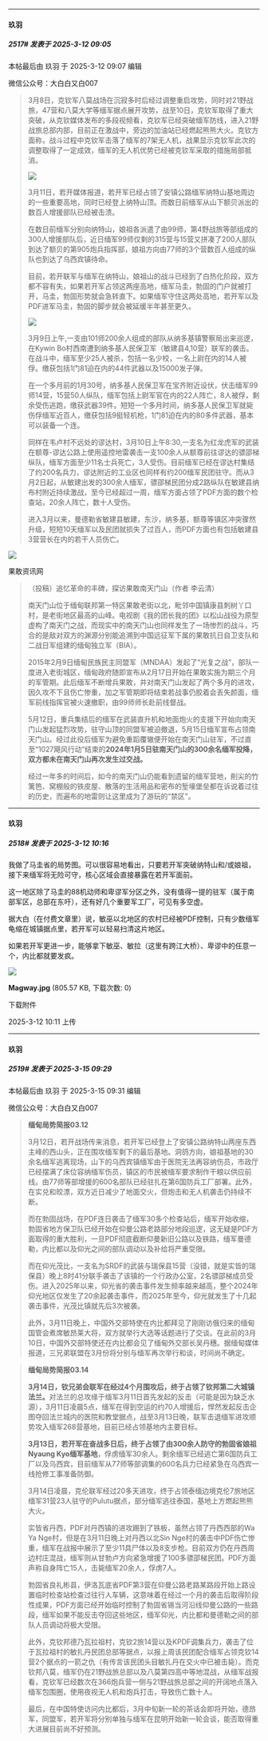 ﻿
*****

####  玖羽  
##### 2517#       发表于 2025-3-12 09:05

 本帖最后由 玖羽 于 2025-3-12 09:07 编辑 

微信公众号：大白白又白007 <blockquote>3月8日，克钦军八莫战场在沉寂多时后经过调整重启攻势，同时对21野战旅，47营和八莫大学等缅军据点展开攻势，战至10日，克钦军取得了重大突破，从克钦媒体发布的多段视频看，克钦军已经突破缅军防线，进入21野战旅总部内部，目前正在激战中，旁边的加油站已经燃起熊熊大火。克钦方面称，战斗过程中克钦军击落了缅军的7架无人机，战果显示克钦军此次的调整取得了一定成效，缅军的无人机优势已经被克钦军采取的措施局部抵消。

<img src="https://static.saraba1st.com/image/smiley/face2017/010.png" referrerpolicy="no-referrer"> 

3月11日，若开媒体报道，若开军已经占领了安镇公路缅军纳特山基地周边的一些重要高地，同时已经登上纳特山顶。而数日前缅军从山下额贝派出的数百人增援部队已经被击溃。

在数日前缅军分别向纳特山，娘祖各派遣了由99师，第4野战旅等部组成的300人增援部队后，近日缅军99师仅剩的315营与15营又拼凑了200人部队到达了额贝的第905炮兵指挥部，娘祖方向由77师的3个营数百人组成的纵队也到达了乌西宾镇待命。

目前，若开联军与缅军在纳特山，娘祖山的战斗已经到了白热化阶段，双方都不容有失，如果若开军占领这两座高地，缅军马圭，勃固的门户就被打开，马圭，勃固形势就会急转直下。如果缅军守住这两处高地，若开军以及PDF进军马圭，勃固的脚步就会被延缓半年甚至更久。

<img src="https://static.saraba1st.com/image/smiley/face2017/010.png" referrerpolicy="no-referrer"> 

3月9日上午,一支由101师200余人组成的部队从纳多基镇警察局出来巡逻，在Kywin Bo村西南遭到纳多基人民保卫军（敏建县4,10营）联军的袭击。在战斗中，缅军至少25人被杀，包括一名少校，一名上尉在内的14人被俘。缴获包括1门81迫在内的44件武器以及15000发子弹。

在一个多月前的1月30号，纳多基人民保卫军在宝齐附近设伏，伏击缅军99师14营，15营50人纵队，缅军包括上尉军官在内的22人阵亡，8人被俘，剩余受伤逃跑，缴获武器39件。短短一个多月时间，纳多基人民保卫军就毙伤俘缅军近百人，缴获包括9挺轻机枪，1门81迫在内的80多件武器，基本可以装备一个连。

同样在韦卢村不远处的谬达村，3月10日上午8:30,一支名为红龙虎军的武装在额尊-谬达公路上使用遥控地雷袭击一支100余人从额尊前往谬达的骠邵梯纵队，缅军方面至少11名士兵死亡，3人受伤。目前缅军已经在谬达村集结了约200名兵力，谬达附近的工业区也同样有约200缅军民团驻守。而从3月2日起，从敏建出发的300余人缅军，骠邵梯民团分成2路纵队在敏建县纳布村附近持续激战，至今已经超过一周，缅军方面占领了PDF方面的数个检查站，20余人阵亡，数十人受伤。

进入3月以来，曼德勒省敏建县敏建，东沙，纳多基，额尊等镇区冲突骤然升级，短短10天缅军以及民团就损失了过百人，而PDF方面也有包括敏建县3营营长在内的若干人员伤亡。</blockquote>

<img src="https://static.saraba1st.com/image/smiley/face2017/010.png" referrerpolicy="no-referrer"> 

果敢资讯网 <blockquote>（投稿）追忆革命的丰碑，探访果敢南天门山（作者 李云清）

南天门山位于缅甸联邦第一特区果敢老街以北，毗邻中国镇康县刺树丫口村，是老街地区最高的山峰。电视剧《我的团长我的团》以松山战役为原型虚构了南天门之战，而现实中的南天门山也同样发生了一场惨烈的战斗，巧合的是敌对双方的渊源分别能追溯到中国远征军下属的果敢抗日自卫支队和二战日军组建的缅甸独立军（BIA）。

2015年2月9日缅甸民族民主同盟军（MNDAA）发起了“光复之战”，部队一度进入老街城区，缅甸政府随即宣布从2月17日开始在果敢实施为期三个月的军管期。此后缅军不断增兵果敢，并对南天门山发起了两个多月的进攻，因久攻不下且伤亡惨重，加之军管期即将结束若战事仍胶着会丢失颜面，缅军前线指挥官被火速撤职，由99师师长赴前线督战。

5月12日，重兵集结后的缅军在武装直升机和地面炮火的支援下开始向南天门山发起猛烈攻势，驻守山顶的同盟军被迫撤退，5月15日缅军宣布占领南天门山。经过此役后缅军为避免重蹈覆辙便开始在南天门山驻军，不过直至“1027飓风行动”结束的<strong>2024年1月5日驻南天门山的300余名缅军投降，双方都未在南天门山再次发生过交战。</strong>

经过一年多的时间后，如今的南天门山仍能看到遗留的缅军营地，削尖的竹篱笆、窝棚般的铁皮屋、散落的生活用品和密布的堑壕堡垒都在诉说着过往的历史，而遍布的地雷则让这里成为了游玩的“禁区”。</blockquote>


*****

####  玖羽  
##### 2518#       发表于 2025-3-12 10:16

我做了马圭省的局势图。可以很容易地看出，只要若开军突破纳特山和/或娘祖，接下来缅军将无险可守，核心区域会直接暴露在若开军面前。

这一地区除了马圭的88机动师和卑谬军分区之外，没有值得一提的驻军（属于南部军区，总部在东吁），还有好几个重要军工厂，可见有多空虚。

据大白（在付费文章里）说，敏巫以北地区的农村已经被PDF控制，只有少数缅军龟缩在城镇据点里，若开军可以轻易扫清这片地区。

如果若开军更进一步，能够拿下敏巫、敏拉（这里有跨江大桥）、卑谬中的任意一个，内比都就要发疯。

<img src="https://img.saraba1st.com/forum/202503/12/101143qrsxh7x773ckw75s.jpg" referrerpolicy="no-referrer">

<strong>Magway.jpg</strong> (805.57 KB, 下载次数: 0)

下载附件

2025-3-12 10:11 上传


*****

####  玖羽  
##### 2519#       发表于 2025-3-15 09:29

 本帖最后由 玖羽 于 2025-3-15 09:31 编辑 

微信公众号：大白白又白007 <blockquote><strong>缅甸局势简报03.12</strong>

3月12日，若开战场传来消息，若开军已经登上了安镇公路纳特山两座东西主峰的西山头，正在围攻缅军剩下的最后基地。洞鸽方向，娘祖基地的30余名缅军逃离现场，山下的乌西宾镇缅军由于医院无法再容纳伤员，市政厅已经摆满了床位容纳缅军伤员，镇区的市民被缅军要求制作干粮以供应前线。由77师等部增援的600名部队已经驻扎在第6国防兵工厂部署。此外，在实兑和皎漂，双方近日减少了地面交火，但炮击和无人机袭击仍持续不断。

而在勃固战场，在PDF连日袭击了缅军30多个检查站后，缅军开始收缩，勃固省地方保卫队已经开始在仰曼公路老路部分地段巡逻，这无疑是PDF方面取得的重大胜利，一旦PDF彻底截断仰曼新旧公路以及铁路，缅军曼德勒，内比都以及仰光之间的部队调动以及补给将严重受限。

而在仰光茂比，一支名为SRDF的武装与瑞保县15营（没错，就是实皆的瑞保县）晚上8时41分联手袭击了该镇的一个行政办公室，2名骠邵梯成员受伤。进入2025年以来，仰光省的袭击事件发生频率越来越高，整个2024年仰光地区仅发生了20余起袭击事件，而2025年至今，仰光就发生了十几起袭击事件，光茂比镇就先后3次被袭。

此外，3月11日晚上，中国外交部特使在内比都拜见了刚刚访俄归来的缅甸国管会煮席敏昂莱大将，双方就举行大选等话题进行了交谈。在此前的3月10日，中国外交部特使还在内比都会见了缅甸外交部长吴丹穗。据缅甸媒体报道，三兄弟联盟在3月份将分别与缅军再次举行和谈，时间尚不确定。</blockquote><blockquote><strong>缅甸局势简报03.14</strong>

<strong>3月14日，钦兄弟会联军在经过4个月围攻后，终于占领了钦邦第二大城镇法兰。</strong>对法兰的总攻缘于缅军3月11日首先发起的反击（可能是因为缺乏水源），3月11日凌晨5点，缅军在得到空运的约70人增援后，悍然发起反击企图夺回法兰城内的医院和教堂据点，战至3月13日晚，联军击退缅军进攻顺势攻入缅军268营基地，目前已经占领基地内主要目标。

<strong>3月13日，若开军在奋战多日后，终于占领了由300余人防守的勃固省娘祖Nyaung Kyo缅军基地</strong>，俘虏缅军30余人。剩余缅军已经逃亡第6国防兵工厂以及乌西宾，目前缅军从77师等部调集的600名兵力已经紧急在乌西宾一线抢修工事准备防御。     

3月14日凌晨，克伦联军经过20多天进攻，终于占领泰缅边境克伦7旅地区缅军31营23人驻守的Pulutu据点，部分缅军逃往泰国，基地上方燃起熊熊大火。

实皆省丹西，PDF对丹西镇的进攻踢到了铁板，虽然占领了丹西西部的Wa Ya Nge村，但是在3月11日晚上对丹西以北Sin Nge村的袭击中PDF伤亡惨重，缅军在战报中展示了至少11具尸体以及8支步枪。目前双方仍在丹西周边村庄混战，缅军则从甘勃卢方向紧急增援了100多骠邵梯民团。PDF方面声称自身阵亡15人，击毙缅军20余人，俘虏7人。

勃固省良礼彬县，伊洛瓦底省PDF第3营在仰曼公路老路某路段开始上路设置临时检查站检查过往行人车辆，这意味着在经过一个月的袭击后取得阶段性成果，PDF方面已经开始临时控制了勃固省锡当河沿线仰曼公路的一些路段，缅军如果不能反击夺回这些地区，缅军仰光，内比都和曼德勒之间的部队人员调动将极大受限。

此外，克钦邦德乃瓦拉祖村，克钦2旅14营以及KPDF调集兵力，袭击了位于瓦拉祖村的敏扎丹民团总部等据点，以报上周该民团配合缅军占领克钦14营2个据点的一箭之仇（有传言该民团头目敏扎丹在交火中已被击毙）。而克钦邦八莫，缅军仍在21野战旅总部以及八莫第四高中等地混战，从缅军战报看，克钦军已经数次在366炮兵营一侧与21野战旅总部之间的开阔地点落入缅军包围圈，使用夜视无人机和炮兵打击，导致伤亡数十人。

最后，在中国特使访问内比都后，3月中旬新一轮的茶话会即将开始，德昂军，同盟军，若开军将分别单独与缅军在昆明开始新一轮会谈，能否取得重大进展目前尚不好预测。</blockquote>

